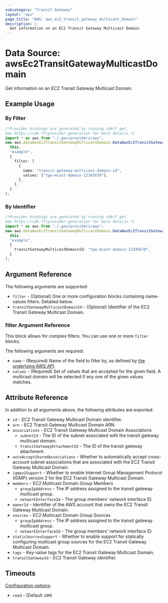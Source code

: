 ```yaml
---
subcategory: "Transit Gateway"
layout: "aws"
page_title: "AWS: aws_ec2_transit_gateway_multicast_domain"
description: |-
  Get information on an EC2 Transit Gateway Multicast Domain
---
```


# Data Source: awsEc2TransitGatewayMulticastDomain

Get information on an EC2 Transit Gateway Multicast Domain.

## Example Usage

### By Filter

```typescript
/*Provider bindings are generated by running cdktf get.
See https://cdk.tf/provider-generation for more details.*/
import * as aws from "./.gen/providers/aws";
new aws.dataAwsEc2TransitGatewayMulticastDomain.DataAwsEc2TransitGatewayMulticastDomain(
  this,
  "example",
  {
    filter: [
      {
        name: "transit-gateway-multicast-domain-id",
        values: ["tgw-mcast-domain-12345678"],
      },
    ],
  }
);

```

### By Identifier

```typescript
/*Provider bindings are generated by running cdktf get.
See https://cdk.tf/provider-generation for more details.*/
import * as aws from "./.gen/providers/aws";
new aws.dataAwsEc2TransitGatewayMulticastDomain.DataAwsEc2TransitGatewayMulticastDomain(
  this,
  "example",
  {
    transitGatewayMulticastDomainId: "tgw-mcast-domain-12345678",
  }
);

```

## Argument Reference

The following arguments are supported:

* `filter` - (Optional) One or more configuration blocks containing name-values filters. Detailed below.
* `transitGatewayMulticastDomainId` - (Optional) Identifier of the EC2 Transit Gateway Multicast Domain.

### filter Argument Reference

This block allows for complex filters. You can use one or more `filter` blocks.

The following arguments are required:

* `name` - (Required) Name of the field to filter by, as defined by [the underlying AWS API](https://docs.aws.amazon.com/AWSEC2/latest/APIReference/API_DescribeTransitGatewayMulticastDomains.html).
* `values` - (Required) Set of values that are accepted for the given field. A multicast domain will be selected if any one of the given values matches.

## Attribute Reference

In addition to all arguments above, the following attributes are exported:

* `id` - EC2 Transit Gateway Multicast Domain identifier.
* `arn` - EC2 Transit Gateway Multicast Domain ARN.
* `associations` - EC2 Transit Gateway Multicast Domain Associations
  * `subnetId` - The ID of the subnet associated with the transit gateway multicast domain.
  * `transitGatewayAttachmentId` - The ID of the transit gateway attachment.
* `autoAcceptSharedAssociations` - Whether to automatically accept cross-account subnet associations that are associated with the EC2 Transit Gateway Multicast Domain.
* `igmpv2Support` - Whether to enable Internet Group Management Protocol (IGMP) version 2 for the EC2 Transit Gateway Multicast Domain.
* `members` - EC2 Multicast Domain Group Members
  * `groupIpAddress` - The IP address assigned to the transit gateway multicast group.
  * `networkInterfaceId` - The group members' network interface ID.
* `ownerId` - Identifier of the AWS account that owns the EC2 Transit Gateway Multicast Domain.
* `sources` - EC2 Multicast Domain Group Sources
  * `groupIpAddress` - The IP address assigned to the transit gateway multicast group.
  * `networkInterfaceId` - The group members' network interface ID.
* `staticSourcesSupport` - Whether to enable support for statically configuring multicast group sources for the EC2 Transit Gateway Multicast Domain.
* `tags` - Key-value tags for the EC2 Transit Gateway Multicast Domain.
* `transitGatewayId` - EC2 Transit Gateway identifier.

## Timeouts

[Configuration options](https://developer.hashicorp.com/terraform/language/resources/syntax#operation-timeouts):

* `read` - (Default `20M`)
